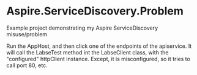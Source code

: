 # Aspire.ServiceDiscovery.Problem

Example project demonstrating my Aspire ServiceDiscovery misuse/problem

Run the AppHost, and then click one of the endpoints of the apiservice. It will call the LabseTest method int the LabseClient class, with the "configured" httpClient instance. Except, it is misconfigured, so it tries to call port 80, etc.
